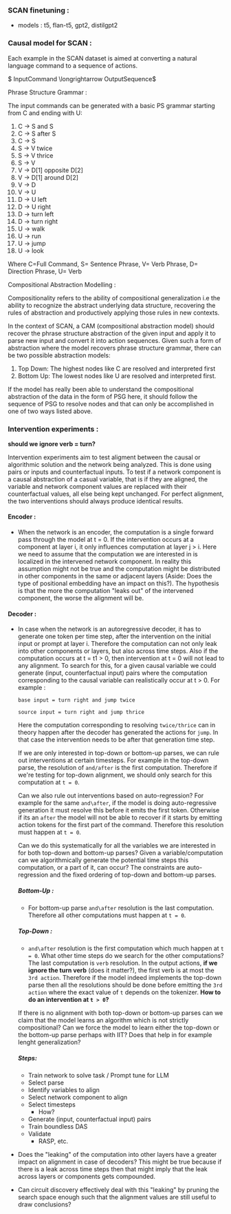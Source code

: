 ### SCAN finetuning : 
- models : t5, flan-t5, gpt2, distilgpt2

### Causal model for SCAN : 

Each example in the SCAN dataset is aimed at converting a natural language command to a sequence of actions. 

$ InputCommand \longrightarrow OutputSequence$

Phrase Structure Grammar :

The input commands can be generated with a basic PS grammar starting from C and ending with U: 

1. C $\longrightarrow$ S and S
2. C $\longrightarrow$ S after S
3. C $\longrightarrow$ S
4. S $\longrightarrow$ V twice
5. S $\longrightarrow$ V thrice
6. S $\longrightarrow$ V
7. V $\longrightarrow$ D[1] opposite D[2]
8. V $\longrightarrow$ D[1] around D[2]
9. V $\longrightarrow$ D
10. V $\longrightarrow$ U
11. D $\longrightarrow$ U left
12. D $\longrightarrow$ U right
13. D $\longrightarrow$ turn left
14. D $\longrightarrow$ turn right
15. U $\longrightarrow$ walk
16. U $\longrightarrow$ run
17. U $\longrightarrow$ jump
18. U $\longrightarrow$ look

Where C=Full Command, S= Sentence Phrase, V= Verb Phrase, D= Direction Phrase, U= Verb

Compositional Abstraction Modelling :

Compositionality refers to the ability of compositional generalization i.e the ability to recognize the abstract underlying data structure, recovering the rules of abstraction and productively applying those rules in new contexts.

In the context of SCAN, a CAM (compositional abstraction model) should recover the phrase structure abstraction of the given input and apply it to parse new input and convert it into action sequences. Given such a form of abstraction where the model recovers phrase structure grammar, there can be two possible abstraction models: 

1. Top Down: The highest nodes like C are resolved and interpreted first
2. Bottom Up: The lowest nodes like U are resolved and interpreted first.

If the model has really been able to understand the compositional abstraction of the data in the form of PSG here, it should follow the sequence of PSG to resolve nodes and that can only be accomplished in one of two ways listed above. 


### Intervention experiments :

**should we ignore verb = turn?**

Intervention experiments aim to test aligment between the causal or algorithmic solution and the network being analyzed. This is done using pairs or inputs and counterfactual inputs. To test if a network component is a causal abstraction of a casual variable, that is if they are aligned, the variable and network component values are replaced with their counterfactual values, all else being kept unchanged. For perfect alignment, the two interventions should always produce identical results. 

#### Encoder : 
- When the network is an encoder, the computation is a single forward pass through the model at t = 0. If the intervention occurs at a component at layer i, it only influences computation at layer j > i. Here we need to assume that the computation we are interested in is localized in the intervened network component. In reality this assumption might not be true and the computation might be distributed in other components in the same or adjacent layers (Aside: Does the type of positional embedding have an impact on this?). The hypothesis is that the more the computation "leaks out" of the intervened component, the worse the alignment will be.  

#### Decoder : 
- In case when the network is an autoregressive decoder, it has to generate one token per time step, after the intervention on the initial input or prompt at layer i. Therefore the computation can not only leak into other components or layers, but also across time steps. Also if the computation occurs at t = t1 > 0, then intervention at t = 0 will not lead to any alignment. To search for this, for a given causal variable we could generate (input, counterfactual input) pairs where the computation corresponding to the causal variable can realistically occur at t > 0. For example : 

    `base input = turn right and jump twice`

    `source input = turn right and jump thrice`

    Here the computation corresponding to resolving `twice/thrice` can in theory happen after the decoder has generated the actions for `jump`. In that case the intervention needs to be after that generation time step.
    
    If we are only interested in top-down or bottom-up parses, we can rule out interventions at certain timesteps. For example in the top-down parse, the resolution of `and/after` is the first computation. Therefore if we're testing for top-down alignment, we should only search for this computation at `t = 0`.
    
    Can we also rule out interventions based on auto-regression? For example for the same `and\after`, if the model is doing auto-regressive generation it must resolve this before it emits the first token. Otherwise if its an `after` the model will not be able to recover if it starts by emitting action tokens for the first part of the command. Therefore this resolution must happen at `t = 0`.
    
    Can we do this systematically for all the variables we are interested in for both top-down and bottom-up parses? Given a variable/computation can we algorithmically generate the potential time steps this computation, or a part of it, can occur? The constraints are auto-regression and the fixed ordering of top-down and bottom-up parses. 

    ##### Bottom-Up :
    - For bottom-up parse `and\after` resolution is the last computation. Therefore all other computations must happen at `t = 0`.

    ##### Top-Down : 
    - `and\after` resolution is the first computation which much happen at `t = 0`. What other time steps do we search for the other computations? The last computation is `verb` resolution. In the output actions, **if we ignore the turn verb** (does it matter?), the first verb is at most the `3rd action`. Therefore if the model indeed implements the top-down parse then all the resolutions should be done before emitting the `3rd action` where the exact value of `t` depends on the tokenizer. **How to do an intervention at `t > 0`?**


    If there is no alignment with both top-down or bottom-up parses can we claim that the model learns an algorithm which is not strictly compositional? Can we force the model to learn either the top-down or the bottom-up parse perhaps with IIT? Does that help in for example lenght generalization?  


    ##### Steps:

    - Train network to solve task / Prompt tune for LLM 
    - Select parse
    - Identify variables to align
    - Select network component to align
    - Select timesteps
        - How?
    - Generate (input, counterfactual input) pairs
    - Train boundless DAS
    - Validate
        - RASP, etc.

- Does the "leaking" of the computation into other layers have a greater impact on alignment in case of decoders? This might be true because if there is a leak across time steps then that might imply that the leak across layers or components gets compounded. 

- Can circuit discovery effectively deal with this "leaking" by pruning the search space enough such that the alignment values are still useful to draw conclusions?
